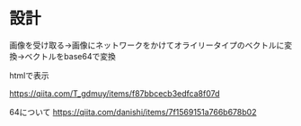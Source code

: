 # 設計
画像を受け取る→画像にネットワークをかけてオライリータイプのベクトルに変換→ベクトルをbase64で変換

htmlで表示


https://qiita.com/T_gdmuy/items/f87bbcecb3edfca8f07d

64について
https://qiita.com/danishi/items/7f1569151a766b678b02